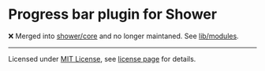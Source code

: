 # Progress bar plugin for Shower

❌ Merged into [shower/core](https://github.com/shower/core) and no longer maintaned. See [lib/modules](https://github.com/shower/core/tree/master/lib/modules).

---
Licensed under [MIT License](http://en.wikipedia.org/wiki/MIT_License), see [license page](https://github.com/shower/shower/wiki/MIT-License) for details.
